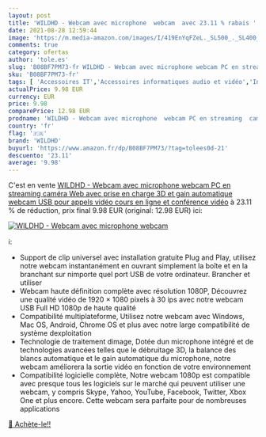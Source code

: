 ```yaml
---
layout: post
title: 'WILDHD - Webcam avec microphone  webcam  avec 23.11 % rabais '
date: 2021-08-28 12:59:44
image: 'https://m.media-amazon.com/images/I/419EnYqFZeL._SL500_._SL400_.jpg'
comments: true
category: ofertas
author: 'tole.es'
slug: 'B08BF7PM73-fr WILDHD - Webcam avec microphone webcam PC en streaming...'
sku: 'B08BF7PM73-fr'
tags: [ 'Accessoires IT','Accessoires informatiques audio et vidéo','Informatique','Webcams et equipement VoIP','wildhd', ]
actualPrice: 9.98 EUR
currency: EUR
price: 9.98
comparePrice: 12.98 EUR
prodname: 'WILDHD - Webcam avec microphone  webcam PC en streaming  caméra Web avec prise en charge 3D et gain automatique  webcam USB pour appels vidéo  cours en ligne et conférence vidéo'
country: 'fr'
flag: '🇫🇷'
brand: 'WILDHD'
buyurl: 'https://www.amazon.fr/dp/B08BF7PM73/?tag=tolees0d-21'
descuento: '23.11'
average: '9.98'
---
```


C'est en vente [WILDHD - Webcam avec microphone  webcam PC en streaming  caméra Web avec prise en charge 3D et gain automatique  webcam USB pour appels vidéo  cours en ligne et conférence vidéo](https://www.amazon.fr/dp/B08BF7PM73/?tag=tolees0d-21)  à  23.11 % de réduction, prix final  9.98 EUR (original: 12.98 EUR) ici:

[![WILDHD - Webcam avec microphone  webcam ](https://m.media-amazon.com/images/I/419EnYqFZeL._SL500_._SL400_.jpg)](https://www.amazon.fr/dp/B08BF7PM73/?tag=tolees0d-21)

ℹ️:

- Support de clip universel avec installation gratuite Plug and Play, utilisez notre webcam instantanément en ouvrant simplement la boîte et en la branchant sur nimporte quel port USB de votre ordinateur. Brancher et utiliser
- Webcam haute définition complète avec résolution 1080P, Découvrez une qualité vidéo de 1920 × 1080 pixels à 30 ips avec notre webcam USB Full HD 1080p de haute qualité
- Compatibilité multiplateforme, Utilisez notre webcam avec Windows, Mac OS, Android, Chrome OS et plus avec notre large compatibilité de système dexploitation
- Technologie de traitement dimage, Dotée dun microphone intégré et de technologies avancées telles que le débruitage 3D, la balance des blancs automatique et le gain automatique du microphone, notre webcam améliorera la sortie vidéo en fonction de votre environnement
- Compatibilité logicielle complète, Notre webcam 1080p est compatible avec presque tous les logiciels sur le marché qui peuvent utiliser une webcam, y compris Skype, Yahoo, YouTube, Facebook, Twitter, Xbox One et plus encore. Cette webcam sera parfaite pour de nombreuses applications

[🛒 Achète-le!!](https://www.amazon.fr/dp/B08BF7PM73/?tag=tolees0d-21)
